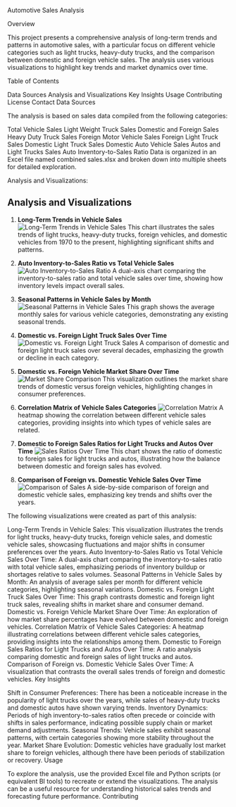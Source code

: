 Automotive Sales Analysis

Overview

This project presents a comprehensive analysis of long-term trends and patterns in automotive sales, with a particular focus on different vehicle categories such as light trucks, heavy-duty trucks, and the comparison between domestic and foreign vehicle sales. The analysis uses various visualizations to highlight key trends and market dynamics over time.

Table of Contents

Data Sources
Analysis and Visualizations
Key Insights
Usage
Contributing
License
Contact
Data Sources

The analysis is based on sales data compiled from the following categories:

Total Vehicle Sales
Light Weight Truck Sales
Domestic and Foreign Sales
Heavy Duty Truck Sales
Foreign Motor Vehicle Sales
Foreign Light Truck Sales
Domestic Light Truck Sales
Domestic Auto Vehicle Sales
Autos and Light Trucks Sales
Auto Inventory-to-Sales Ratio
Data is organized in an Excel file named combined sales.xlsx and broken down into multiple sheets for detailed exploration.

Analysis and Visualizations:

## Analysis and Visualizations

1. **Long-Term Trends in Vehicle Sales**
   ![Long-Term Trends in Vehicle Sales](output-2.png)
   This chart illustrates the sales trends of light trucks, heavy-duty trucks, foreign vehicles, and domestic vehicles from 1970 to the present, highlighting significant shifts and patterns.

2. **Auto Inventory-to-Sales Ratio vs Total Vehicle Sales**
   ![Auto Inventory-to-Sales Ratio](output-3.png)
   A dual-axis chart comparing the inventory-to-sales ratio and total vehicle sales over time, showing how inventory levels impact overall sales.

3. **Seasonal Patterns in Vehicle Sales by Month**
   ![Seasonal Patterns in Vehicle Sales](output-4.png)
   This graph shows the average monthly sales for various vehicle categories, demonstrating any existing seasonal trends.

4. **Domestic vs. Foreign Light Truck Sales Over Time**
   ![Domestic vs. Foreign Light Truck Sales](output-5.png)
   A comparison of domestic and foreign light truck sales over several decades, emphasizing the growth or decline in each category.

5. **Domestic vs. Foreign Vehicle Market Share Over Time**
   ![Market Share Comparison](output-6.png)
   This visualization outlines the market share trends of domestic versus foreign vehicles, highlighting changes in consumer preferences.

6. **Correlation Matrix of Vehicle Sales Categories**
   ![Correlation Matrix](output-7.png)
   A heatmap showing the correlation between different vehicle sales categories, providing insights into which types of vehicle sales are related.

7. **Domestic to Foreign Sales Ratios for Light Trucks and Autos Over Time**
   ![Sales Ratios Over Time](output.png)
   This chart shows the ratio of domestic to foreign sales for light trucks and autos, illustrating how the balance between domestic and foreign sales has evolved.

8. **Comparison of Foreign vs. Domestic Vehicle Sales Over Time**
   ![Comparison of Sales](output-8.png)
   A side-by-side comparison of foreign and domestic vehicle sales, emphasizing key trends and shifts over the years.


The following visualizations were created as part of this analysis:

Long-Term Trends in Vehicle Sales: This visualization illustrates the trends for light trucks, heavy-duty trucks, foreign vehicle sales, and domestic vehicle sales, showcasing fluctuations and major shifts in consumer preferences over the years.
Auto Inventory-to-Sales Ratio vs Total Vehicle Sales Over Time: A dual-axis chart comparing the inventory-to-sales ratio with total vehicle sales, emphasizing periods of inventory buildup or shortages relative to sales volumes.
Seasonal Patterns in Vehicle Sales by Month: An analysis of average sales per month for different vehicle categories, highlighting seasonal variations.
Domestic vs. Foreign Light Truck Sales Over Time: This graph contrasts domestic and foreign light truck sales, revealing shifts in market share and consumer demand.
Domestic vs. Foreign Vehicle Market Share Over Time: An exploration of how market share percentages have evolved between domestic and foreign vehicles.
Correlation Matrix of Vehicle Sales Categories: A heatmap illustrating correlations between different vehicle sales categories, providing insights into the relationships among them.
Domestic to Foreign Sales Ratios for Light Trucks and Autos Over Time: A ratio analysis comparing domestic and foreign sales of light trucks and autos.
Comparison of Foreign vs. Domestic Vehicle Sales Over Time: A visualization that contrasts the overall sales trends of foreign and domestic vehicles.
Key Insights

Shift in Consumer Preferences: There has been a noticeable increase in the popularity of light trucks over the years, while sales of heavy-duty trucks and domestic autos have shown varying trends.
Inventory Dynamics: Periods of high inventory-to-sales ratios often precede or coincide with shifts in sales performance, indicating possible supply chain or market demand adjustments.
Seasonal Trends: Vehicle sales exhibit seasonal patterns, with certain categories showing more stability throughout the year.
Market Share Evolution: Domestic vehicles have gradually lost market share to foreign vehicles, although there have been periods of stabilization or recovery.
Usage

To explore the analysis, use the provided Excel file and Python scripts (or equivalent BI tools) to recreate or extend the visualizations.
The analysis can be a useful resource for understanding historical sales trends and forecasting future performance.
Contributing

